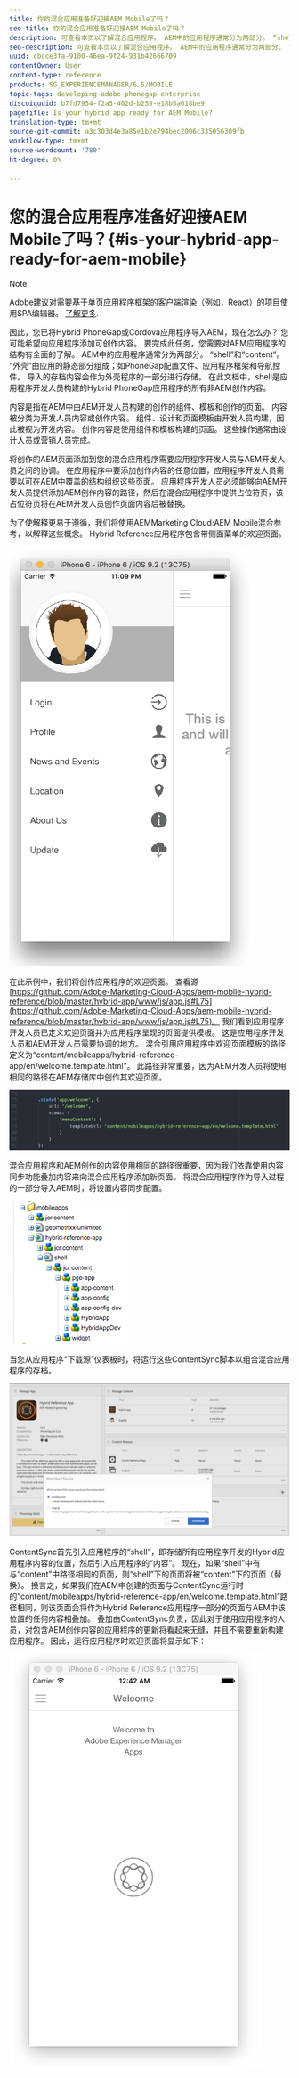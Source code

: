 ```yaml
---
title: 你的混合应用准备好迎接AEM Mobile了吗？
seo-title: 你的混合应用准备好迎接AEM Mobile了吗？
description: 可查看本页以了解混合应用程序。 AEM中的应用程序通常分为两部分。 “shell”和“content”以及本页可更深入地了解这些主题。
seo-description: 可查看本页以了解混合应用程序。 AEM中的应用程序通常分为两部分。 “shell”和“content”以及本页可更深入地了解这些主题。
uuid: cbcce3fa-9100-46ea-9f24-931b42666709
contentOwner: User
content-type: reference
products: SG_EXPERIENCEMANAGER/6.5/MOBILE
topic-tags: developing-adobe-phonegap-enterprise
discoiquuid: b7fd7954-f2a5-402d-b259-e18b5a618be9
pagetitle: Is your hybrid app ready for AEM Mobile?
translation-type: tm+mt
source-git-commit: a3c303d4e3a85e1b2e794bec2006c335056309fb
workflow-type: tm+mt
source-wordcount: '780'
ht-degree: 0%

---
```



# 您的混合应用程序准备好迎接AEM Mobile了吗？{#is-your-hybrid-app-ready-for-aem-mobile}

>[!NOTE]
>
>Adobe建议对需要基于单页应用程序框架的客户端渲染（例如，React）的项目使用SPA编辑器。 [了解更多](/help/sites-developing/spa-overview.md).

因此，您已将Hybrid PhoneGap或Cordova应用程序导入AEM，现在怎么办？ 您可能希望向应用程序添加可创作内容。 要完成此任务，您需要对AEM应用程序的结构有全面的了解。 AEM中的应用程序通常分为两部分。 “shell”和“content”。 “外壳”由应用的静态部分组成；如PhoneGap配置文件、应用程序框架和导航控件。 导入的存档内容会作为外壳程序的一部分进行存储。 在此文档中，shell是应用程序开发人员构建的Hybrid PhoneGap应用程序的所有非AEM创作内容。

内容是指在AEM中由AEM开发人员构建的创作的组件、模板和创作的页面。 内容被分类为开发人员内容或创作内容。 组件、设计和页面模板由开发人员构建，因此被视为开发内容。 创作内容是使用组件和模板构建的页面。 这些操作通常由设计人员或营销人员完成。

将创作的AEM页面添加到您的混合应用程序需要应用程序开发人员与AEM开发人员之间的协调。 在应用程序中要添加创作内容的任意位置，应用程序开发人员需要以可在AEM中覆盖的结构组织这些页面。 应用程序开发人员必须能够向AEM开发人员提供添加AEM创作内容的路径，然后在混合应用程序中提供占位符页，该占位符页将在AEM开发人员创作页面内容后被替换。

为了使解释更易于遵循，我们将使用AEMMarketing Cloud:AEM Mobile混合参考，以解释这些概念。 Hybrid Reference应用程序包含带侧面菜单的欢迎页面。

![chlimage_1-76](assets/chlimage_1-76.png)

在此示例中，我们将创作应用程序的欢迎页面。 查看源[https://github.com/Adobe-Marketing-Cloud-Apps/aem-mobile-hybrid-reference/blob/master/hybrid-app/www/js/app.js#L75](https://github.com/Adobe-Marketing-Cloud-Apps/aem-mobile-hybrid-reference/blob/master/hybrid-app/www/js/app.js#L75)。 我们看到应用程序开发人员已定义欢迎页面并为应用程序呈现的页面提供模板。 这是应用程序开发人员和AEM开发人员需要协调的地方。 混合引用应用程序中欢迎页面模板的路径定义为“content/mobileapps/hybrid-reference-app/en/welcome.template.html”。 此路径非常重要，因为AEM开发人员将使用相同的路径在AEM存储库中创作其欢迎页面。

![chlimage_1-77](assets/chlimage_1-77.png)

混合应用程序和AEM创作的内容使用相同的路径很重要，因为我们依靠使用内容同步功能叠加内容来向混合应用程序添加新页面。 将混合应用程序作为导入过程的一部分导入AEM时，将设置内容同步配置。

![chlimage_1-78](assets/chlimage_1-78.png)

当您从应用程序“下载源”仪表板时，将运行这些ContentSync脚本以组合混合应用程序的存档。

![chlimage_1-79](assets/chlimage_1-79.png)

ContentSync首先引入应用程序的“shell”，即存储所有应用程序开发的Hybrid应用程序内容的位置，然后引入应用程序的“内容”。 现在，如果“shell”中有与“content”中路径相同的页面，则“shell”下的页面将被“content”下的页面（替换）。 换言之，如果我们在AEM中创建的页面与ContentSync运行时的“content/mobileapps/hybrid-reference-app/en/welcome.template.html”路径相同，则该页面会将作为Hybrid Reference应用程序一部分的页面与AEM中该位置的任何内容相叠加。 叠加由ContentSync负责，因此对于使用应用程序的人员，对包含AEM创作内容的应用程序的更新将看起来无缝，并且不需要重新构建应用程序。 因此，运行应用程序时欢迎页面将显示如下：

![chlimage_1-80](assets/chlimage_1-80.png)
